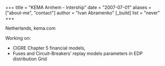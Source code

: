 +++
title = "KEMA Arnhem - Intership"
date = "2007-07-01"
aliases = ["about-me", "contact"]
author = "Ivan Abramenko"
[_build]
  list = "never"
+++

Netherlands, kema.com

Working on: 
- CIGRE Chapter 5 financial models, 
- Fuses and Circuit-Breakers’ replay models parameters in EDP distribution Grid
